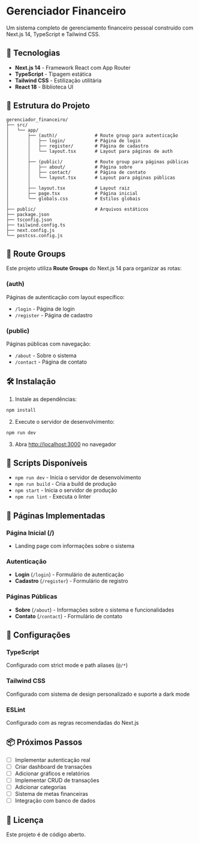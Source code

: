 # Gerenciador Financeiro

Um sistema completo de gerenciamento financeiro pessoal construído com Next.js 14, TypeScript e Tailwind CSS.

## 🚀 Tecnologias

- **Next.js 14** - Framework React com App Router
- **TypeScript** - Tipagem estática
- **Tailwind CSS** - Estilização utilitária
- **React 18** - Biblioteca UI

## 📁 Estrutura do Projeto

```
gerenciador_financeiro/
├── src/
│   └── app/
│       ├── (auth)/              # Route group para autenticação
│       │   ├── login/           # Página de login
│       │   ├── register/        # Página de cadastro
│       │   └── layout.tsx       # Layout para páginas de auth
│       │
│       ├── (public)/            # Route group para páginas públicas
│       │   ├── about/           # Página sobre
│       │   ├── contact/         # Página de contato
│       │   └── layout.tsx       # Layout para páginas públicas
│       │
│       ├── layout.tsx           # Layout raiz
│       ├── page.tsx             # Página inicial
│       └── globals.css          # Estilos globais
│
├── public/                      # Arquivos estáticos
├── package.json
├── tsconfig.json
├── tailwind.config.ts
├── next.config.js
└── postcss.config.js
```

## 🎯 Route Groups

Este projeto utiliza **Route Groups** do Next.js 14 para organizar as rotas:

### (auth)
Páginas de autenticação com layout específico:
- `/login` - Página de login
- `/register` - Página de cadastro

### (public)
Páginas públicas com navegação:
- `/about` - Sobre o sistema
- `/contact` - Página de contato

## 🛠️ Instalação

1. Instale as dependências:
```bash
npm install
```

2. Execute o servidor de desenvolvimento:
```bash
npm run dev
```

3. Abra [http://localhost:3000](http://localhost:3000) no navegador

## 📝 Scripts Disponíveis

- `npm run dev` - Inicia o servidor de desenvolvimento
- `npm run build` - Cria a build de produção
- `npm start` - Inicia o servidor de produção
- `npm run lint` - Executa o linter

## 🎨 Páginas Implementadas

### Página Inicial (/)
- Landing page com informações sobre o sistema

### Autenticação
- **Login** (`/login`) - Formulário de autenticação
- **Cadastro** (`/register`) - Formulário de registro

### Páginas Públicas
- **Sobre** (`/about`) - Informações sobre o sistema e funcionalidades
- **Contato** (`/contact`) - Formulário de contato

## 🔧 Configurações

### TypeScript
Configurado com strict mode e path aliases (`@/*`)

### Tailwind CSS
Configurado com sistema de design personalizado e suporte a dark mode

### ESLint
Configurado com as regras recomendadas do Next.js

## 📦 Próximos Passos

- [ ] Implementar autenticação real
- [ ] Criar dashboard de transações
- [ ] Adicionar gráficos e relatórios
- [ ] Implementar CRUD de transações
- [ ] Adicionar categorias
- [ ] Sistema de metas financeiras
- [ ] Integração com banco de dados

## 📄 Licença

Este projeto é de código aberto.
